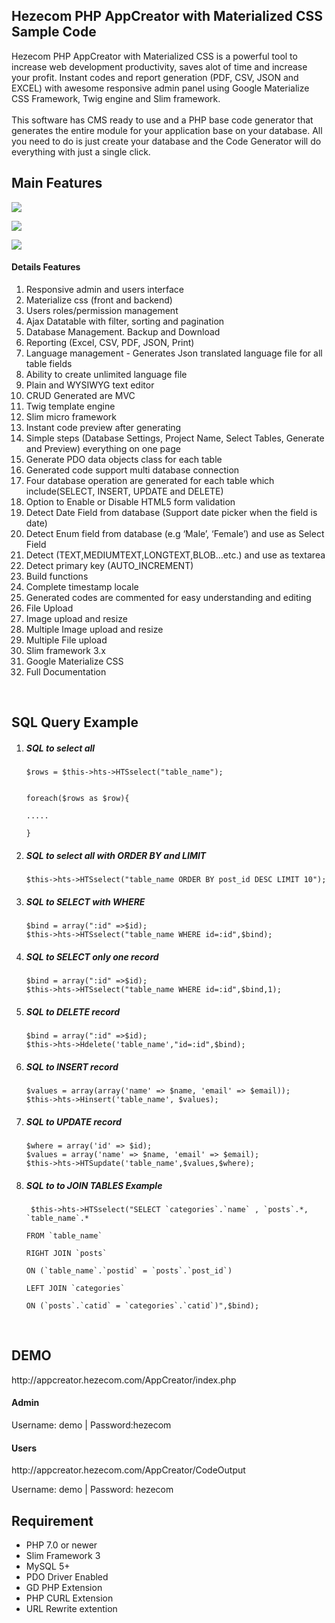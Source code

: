 <h2>Hezecom PHP AppCreator with Materialized CSS Sample Code</h2>
<p>Hezecom PHP AppCreator with Materialized CSS is a powerful tool to increase web development productivity, saves alot of time and increase your profit. Instant codes and report generation (PDF, CSV, JSON and EXCEL) with awesome responsive admin panel using Google Materialize CSS Framework, Twig engine and Slim framework.<br><br>This software has CMS ready to use and  a PHP base code generator that generates the entire module for your application base on your database. All you need to do is just create your database and the Code Generator will do everything with just a single click.
</p>

<h2>Main Features</h2>

<p><img src="http://appcreator.hezecom.com/images/page.png"></p>
<p><a href="http://appcreator.hezecom.com"><img src="http://appcreator.hezecom.com/images/demo.png"></a></p>
<p><a href="https://github.com/hezecom/appcreator/archive/master.zip"><img src="http://appcreator.hezecom.com/images/download.png"></a></p>
<p>
<h4>Details Features</h4>
<ol>
    <li>Responsive admin and users interface</li>
    <li>Materialize css (front and backend)</li>
    <li>Users roles/permission management</li>
    <li>Ajax Datatable with filter, sorting and pagination</li>
    <li>Database Management. Backup and Download</li>
    <li>Reporting (Excel, CSV, PDF, JSON, Print)</li>
    <li>Language management - Generates Json translated language file for all table fields</li>
    <li>Ability to create unlimited language file</li>
    <li>Plain and WYSIWYG text editor</li>
    <li>CRUD Generated are MVC</li>
    <li>Twig template engine</li>
    <li>Slim micro framework</li>
    <li>Instant code preview after generating</li>
    <li>Simple steps (Database Settings, Project Name, Select Tables, Generate and Preview) everything on one page</li>
    <li>Generate PDO data objects class for each table</li>
    <li>Generated code support multi database connection</li>
    <li>Four database operation are generated for each table which include(SELECT, INSERT, UPDATE and DELETE)</li>
    <li>Option to Enable or Disable HTML5 form validation</li>
    <li>Detect Date Field from database (Support date picker when the field is date)</li>
    <li>Detect Enum field from database (e.g ‘Male’, ‘Female’) and use as Select Field</li>
    <li>Detect (TEXT,MEDIUMTEXT,LONGTEXT,BLOB…etc.) and use as textarea</li>
    <li>Detect primary key (AUTO_INCREMENT)</li>
    <li>Build functions</li>
    <li>Complete timestamp locale</li>
    <li>Generated codes are commented for easy understanding and editing</li>
    <li>File Upload</li>
    <li>Image upload and resize</li>
    <li>Multiple Image upload and resize</li>
    <li>Multiple File upload</li>
    <li>Slim framework 3.x</li>
    <li>Google Materialize CSS</li>
    <li>Full Documentation</li>
</ol>
<br>
<h2>SQL Query Example </h2>
<ol>
<li>
<h5>SQL to select all </h5>
<code>$rows = $this->hts->HTSselect("table_name");</code>

<code>
<br>
foreach($rows as $row){<br>
.....<br>
}
</code>
</li>

<li>
<h5>SQL to select all with ORDER BY and LIMIT </h5>
<code>$this->hts->HTSselect("table_name ORDER BY post_id DESC LIMIT 10");</code>
</li>

<li>
<h5>SQL to SELECT with WHERE</h5>
<code>$bind = array(":id" =>$id);</code><br>
<code>$this->hts->HTSselect("table_name WHERE id=:id",$bind);</code>
</li>

<li>
<h5>SQL to SELECT only one record</h5>
<code>$bind = array(":id" =>$id);</code><br>
<code>$this->hts->HTSselect("table_name WHERE id=:id",$bind,1);</code>
</li>

<li>
<h5>SQL to DELETE record</h5>
<code>$bind = array(":id" =>$id);</code><br>
<code>$this->hts->Hdelete('table_name',"id=:id",$bind);</code>
</li>

<li>
<h5>SQL to INSERT record</h5>
<code>$values = array(array('name' => $name, 'email' => $email));</code><br>
<code>$this->hts->Hinsert('table_name', $values);</code>
</li>

<li>
<h5>SQL to UPDATE record</h5>
<code>$where = array('id' => $id);</code><br>
<code>$values = array('name' => $name, 'email' => $email);</code><br>
<code>$this->hts->HTSupdate('table_name',$values,$where);</code>
</li>

<li>
<h5>SQL to to JOIN TABLES Example</h5>
<code> $this->hts->HTSselect("SELECT `categories`.`name` , `posts`.*, `table_name`.*<br>
FROM `table_name`<br>
RIGHT JOIN `posts`<br>
ON (`table_name`.`postid` = `posts`.`post_id`)<br>
LEFT JOIN `categories`<br>
ON (`posts`.`catid` = `categories`.`catid`)",$bind);</code><br>
</li>
</ol>

<br>
<h2> DEMO</h2>
<p>http://appcreator.hezecom.com/AppCreator/index.php <br>
<h4>Admin</h4>
<p>Username: demo | Password:hezecom
<h4>Users</h4>
http://appcreator.hezecom.com/AppCreator/CodeOutput
<p>Username: demo	| Password: hezecom

<h2>Requirement</h2>
<ul>
<li>PHP 7.0 or newer</li>
<li>Slim Framework 3</li>
<li>MySQL 5+</li>
<li>PDO Driver Enabled</li>
<li>GD PHP Extension </li>
<li>PHP CURL Extension</li>
<li>URL Rewrite extention</li>
</ul>
